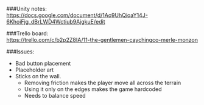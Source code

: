 ###Unity notes:  
https://docs.google.com/document/d/1Ao9UhQioaY14J-6KhoiFjg_dBrLWD4Wctiub9AjgkuE/edit

###Trello board:  
https://trello.com/c/b2p2Z8IA/11-the-gentlemen-caychingco-merle-monzon

###Issues:  
* Bad button placement
* Placeholder art
* Sticks on the wall.
	* Removing friction makes the player move all across the terrain
	* Using it only on the edges makes the game hardcoded
	* Needs to balance speed